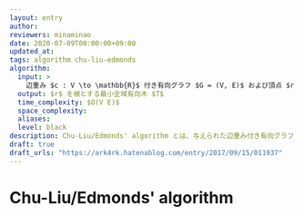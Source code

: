 ```yaml
---
layout: entry
author:
reviewers: minaminao
date: 2020-07-09T00:00:00+09:00
updated_at:
tags: algorithm chu-liu-edmonds
algorithm:
  input: >
    辺重み $c : V \to \mathbb{R}$ 付き有向グラフ $G = (V, E)$ および頂点 $r \in V$
  output: $r$ を根とする最小全域有向木 $T$
  time_complexity: $O(V E)$
  space_complexity:
  aliases:
  level: black
description: Chu-Liu/Edmonds' algorithm とは、与えられた辺重み付き有向グラフ $G$ と頂点 $r$ に対し、$r$ を根とする最小全域有向木を $O(V E)$ で求めるアルゴリズムである。
draft: true
draft_urls: "https://ark4rk.hatenablog.com/entry/2017/09/15/011937"
---
```


# Chu-Liu/Edmonds' algorithm
